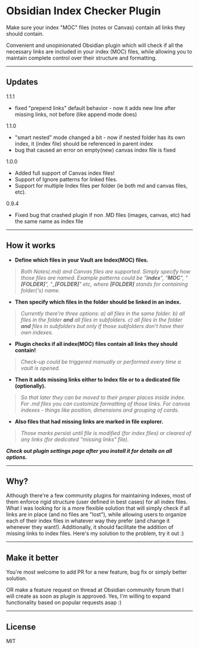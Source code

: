 # Obsidian Index Checker Plugin

Make sure your index \"MOC\" files (notes or Canvas) contain all links they should contain.

Convenient and unopinionated Obsidian plugin which will check if all the necessary links are included in your index (MOC) files, while allowing you to maintain complete control over their structure and formatting.
___

## Updates
1.1.1
- fixed "prepend links" default behavior - now it adds new line after missing links, not before (like append mode does)

1.1.0
- "smart nested" mode changed a bit - now if nested folder has its own index, it (index file) should be referenced in parent index
- bug that caused an error on empty(new) canvas index file is fixed

1.0.0 
- Added full support of Canvas index files! 
- Support of Ignore patterns for linked files.
- Support for multiple Index files per folder (ie both md and canvas files, etc).

0.9.4 
- Fixed bug that crashed plugin if non .MD files (images, canvas, etc) had the same name as index file
___

## How it works

- __Define which files in your Vault are Index(MOC) files.__  
>_Both Notes(.md) and Canvas files are supported. Simply specify how those files are named. Example patterns could be "__index__", "__MOC__", "__\[FOLDER\]__", "\___\[FOLDER\]__" etc, where __\[FOLDER\]__ stands for containing folder('s) name._  

- __Then specify which files in the folder should be linked in an index.__  
>_Currently there're three options: a) all files in the same folder. b) all files in the folder __and__ all files in subfolders. c) all files in the folder __and__ files in subfolders but only if those subfolders don't have their own indexes._

- __Plugin checks if all index(MOC) files contain all links they should contain!__  
>_Check-up could be triggered manually or performed every time a vault is opened._

- __Then it adds missing links either to Index file or to a dedicated file (optionally).__  
>_So that later they can be moved to their proper places inside index. For .md files you can customize formatting of those links. For canvas indexes -  things like position, dimensions and grouping of cards._

- __Also files that had missing links are marked in file explorer.__  
>_Those marks persist until file is modified (for index files) or cleared of any links (for dedicated "missing links" file)._

___Check out plugin settings page after you install it for details on all options.___
___

## Why?

Although there're a few community plugins for maintaining indexes, most of them enforce rigid structure (user defined in best cases) for all index files. What I was looking for is a more flexible solution that will simply check if all links are in place (and no files are "lost"), while allowing users to organize each of their index files in whatever way they prefer (and change it whenever they want!). Additionally, it should facilitate the addition of missing links to index files. Here's my solution to the problem, try it out :)
___

## Make it better

You're most welcome to add PR for a new feature, bug fix or simply better solution.

OR make a feature request on thread at Obsidian community forum that I will create as soon as plugin is approved. Yes, I'm willing to expand functionality based on popular requests asap :)
___



## License

MIT
